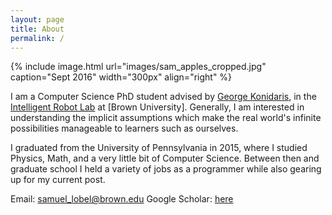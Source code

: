 ```yaml
---
layout: page
title: About
permalink: /
---
```


{% include image.html url="images/sam_apples_cropped.jpg" caption="Sept 2016" width="300px" align="right" %}

I am a Computer Science PhD student advised by [George Konidaris], in the [Intelligent Robot Lab] at [Brown University]. Generally, I am interested in understanding the implicit assumptions which make the real world's infinite possibilities manageable to learners such as ourselves.


I graduated from the University of Pennsylvania in 2015, where I studied Physics, Math, and a very little bit of Computer Science. Between then and graduate school I held a variety of jobs as a programmer while also gearing up for my current post.


Email: [samuel_lobel@brown.edu] 
Google Scholar: [here]


[George Konidaris]: http://cs.brown.edu/people/gdk/
[Intelligent Robot Lab]: http://irl.cs.brown.edu/
[here]: https://scholar.google.com/citations?user=H8gdqsUAAAAJ&hl=en
[samuel_lobel@brown.edu]: mailto:gaurav.chaurasia@oculus.com
